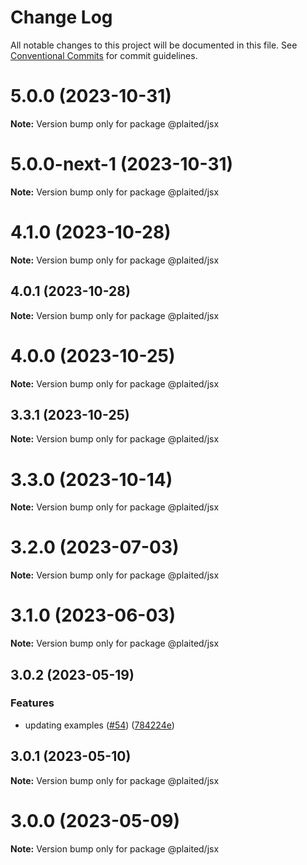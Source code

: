 # Change Log

All notable changes to this project will be documented in this file.
See [Conventional Commits](https://conventionalcommits.org) for commit guidelines.

# 5.0.0 (2023-10-31)

**Note:** Version bump only for package @plaited/jsx





# 5.0.0-next-1 (2023-10-31)

**Note:** Version bump only for package @plaited/jsx





# 4.1.0 (2023-10-28)

**Note:** Version bump only for package @plaited/jsx

## 4.0.1 (2023-10-28)

**Note:** Version bump only for package @plaited/jsx

# 4.0.0 (2023-10-25)

**Note:** Version bump only for package @plaited/jsx

## 3.3.1 (2023-10-25)

**Note:** Version bump only for package @plaited/jsx

# 3.3.0 (2023-10-14)

**Note:** Version bump only for package @plaited/jsx

# 3.2.0 (2023-07-03)

**Note:** Version bump only for package @plaited/jsx

# 3.1.0 (2023-06-03)

**Note:** Version bump only for package @plaited/jsx

## 3.0.2 (2023-05-19)

### Features

- updating examples ([#54](https://github.com/plaited/plaited/issues/54)) ([784224e](https://github.com/plaited/plaited/commit/784224ebb90ec1954f919632de379036c95d8ea0))

## 3.0.1 (2023-05-10)

**Note:** Version bump only for package @plaited/jsx

# 3.0.0 (2023-05-09)

**Note:** Version bump only for package @plaited/jsx
